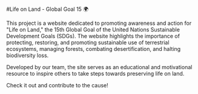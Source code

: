 #Life on Land - Global Goal 15 🌍

This project is a website dedicated to promoting awareness and action for "Life on Land," the 15th Global Goal of the United Nations Sustainable Development Goals (SDGs). The website highlights the importance of protecting, restoring, and promoting sustainable use of terrestrial ecosystems, managing forests, combating desertification, and halting biodiversity loss.

Developed by our team, the site serves as an educational and motivational resource to inspire others to take steps towards preserving life on land.

Check it out and contribute to the cause!
